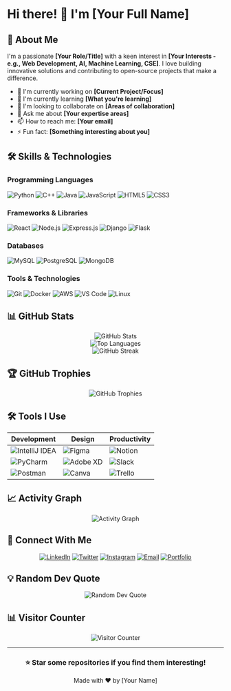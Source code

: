 # Hi there! 👋 I'm [Your Full Name]

## 🚀 About Me
I'm a passionate **[Your Role/Title]** with a keen interest in **[Your Interests - e.g., Web Development, AI, Machine Learning, CSE]**. I love building innovative solutions and contributing to open-source projects that make a difference.

- 🔭 I'm currently working on **[Current Project/Focus]**
- 🌱 I'm currently learning **[What you're learning]**
- 👯 I'm looking to collaborate on **[Areas of collaboration]**
- 💬 Ask me about **[Your expertise areas]**
- 📫 How to reach me: **[Your email]**
- ⚡ Fun fact: **[Something interesting about you]**

## 🛠️ Skills & Technologies

### Programming Languages
![Python](https://img.shields.io/badge/Python-3776AB?style=for-the-badge&logo=python&logoColor=white)
![C++](https://img.shields.io/badge/C%2B%2B-00599C?style=for-the-badge&logo=c%2B%2B&logoColor=white)
![Java](https://img.shields.io/badge/Java-ED8B00?style=for-the-badge&logo=java&logoColor=white)
![JavaScript](https://img.shields.io/badge/JavaScript-F7DF1E?style=for-the-badge&logo=javascript&logoColor=black)
![HTML5](https://img.shields.io/badge/HTML5-E34F26?style=for-the-badge&logo=html5&logoColor=white)
![CSS3](https://img.shields.io/badge/CSS3-1572B6?style=for-the-badge&logo=css3&logoColor=white)

### Frameworks & Libraries
![React](https://img.shields.io/badge/React-20232A?style=for-the-badge&logo=react&logoColor=61DAFB)
![Node.js](https://img.shields.io/badge/Node.js-43853D?style=for-the-badge&logo=node.js&logoColor=white)
![Express.js](https://img.shields.io/badge/Express.js-404D59?style=for-the-badge)
![Django](https://img.shields.io/badge/Django-092E20?style=for-the-badge&logo=django&logoColor=white)
![Flask](https://img.shields.io/badge/Flask-000000?style=for-the-badge&logo=flask&logoColor=white)

### Databases
![MySQL](https://img.shields.io/badge/MySQL-00000F?style=for-the-badge&logo=mysql&logoColor=white)
![PostgreSQL](https://img.shields.io/badge/PostgreSQL-316192?style=for-the-badge&logo=postgresql&logoColor=white)
![MongoDB](https://img.shields.io/badge/MongoDB-4EA94B?style=for-the-badge&logo=mongodb&logoColor=white)

### Tools & Technologies
![Git](https://img.shields.io/badge/Git-F05032?style=for-the-badge&logo=git&logoColor=white)
![Docker](https://img.shields.io/badge/Docker-2CA5E0?style=for-the-badge&logo=docker&logoColor=white)
![AWS](https://img.shields.io/badge/AWS-232F3E?style=for-the-badge&logo=amazon-aws&logoColor=white)
![VS Code](https://img.shields.io/badge/VS%20Code-007ACC?style=for-the-badge&logo=visual-studio-code&logoColor=white)
![Linux](https://img.shields.io/badge/Linux-FCC624?style=for-the-badge&logo=linux&logoColor=black)

## 📊 GitHub Stats

<div align="center">
  <img src="https://github-readme-stats.vercel.app/api?username=[your-username]&show_icons=true&theme=radical&hide_border=true" alt="GitHub Stats" />
</div>

<div align="center">
  <img src="https://github-readme-stats.vercel.app/api/top-langs/?username=[your-username]&layout=compact&theme=radical&hide_border=true" alt="Top Languages" />
</div>

<div align="center">
  <img src="https://github-readme-streak-stats.herokuapp.com/?user=[your-username]&theme=radical&hide_border=true" alt="GitHub Streak" />
</div>

## 🏆 GitHub Trophies
<div align="center">
  <img src="https://github-profile-trophy.vercel.app/?username=[your-username]&theme=radical&no-frame=true&no-bg=false&margin-w=4" alt="GitHub Trophies" />
</div>

## 🛠️ Tools I Use

<div align="center">
  
| Development | Design | Productivity |
|-------------|--------|-------------|
| ![IntelliJ IDEA](https://img.shields.io/badge/IntelliJ%20IDEA-000000?style=for-the-badge&logo=intellij-idea&logoColor=white) | ![Figma](https://img.shields.io/badge/Figma-F24E1E?style=for-the-badge&logo=figma&logoColor=white) | ![Notion](https://img.shields.io/badge/Notion-000000?style=for-the-badge&logo=notion&logoColor=white) |
| ![PyCharm](https://img.shields.io/badge/PyCharm-000000?style=for-the-badge&logo=pycharm&logoColor=white) | ![Adobe XD](https://img.shields.io/badge/Adobe%20XD-FF61F6?style=for-the-badge&logo=adobe-xd&logoColor=white) | ![Slack](https://img.shields.io/badge/Slack-4A154B?style=for-the-badge&logo=slack&logoColor=white) |
| ![Postman](https://img.shields.io/badge/Postman-FF6C37?style=for-the-badge&logo=postman&logoColor=white) | ![Canva](https://img.shields.io/badge/Canva-00C4CC?style=for-the-badge&logo=canva&logoColor=white) | ![Trello](https://img.shields.io/badge/Trello-0052CC?style=for-the-badge&logo=trello&logoColor=white) |

</div>

## 📈 Activity Graph
<div align="center">
  <img src="https://github-readme-activity-graph.vercel.app/graph?username=[your-username]&theme=react-dark&hide_border=true" alt="Activity Graph" />
</div>

## 🤝 Connect With Me

<div align="center">
  
[![LinkedIn](https://img.shields.io/badge/LinkedIn-0077B5?style=for-the-badge&logo=linkedin&logoColor=white)](https://linkedin.com/in/[your-linkedin])
[![Twitter](https://img.shields.io/badge/Twitter-1DA1F2?style=for-the-badge&logo=twitter&logoColor=white)](https://twitter.com/[your-twitter])
[![Instagram](https://img.shields.io/badge/Instagram-E4405F?style=for-the-badge&logo=instagram&logoColor=white)](https://instagram.com/[your-instagram])
[![Email](https://img.shields.io/badge/Email-D14836?style=for-the-badge&logo=gmail&logoColor=white)](mailto:[your-email])
[![Portfolio](https://img.shields.io/badge/Portfolio-000000?style=for-the-badge&logo=about.me&logoColor=white)](https://[your-portfolio])

</div>

## 💡 Random Dev Quote
<div align="center">
  <img src="https://quotes-github-readme.vercel.app/api?type=horizontal&theme=radical" alt="Random Dev Quote" />
</div>

## 📊 Visitor Counter
<div align="center">
  <img src="https://komarev.com/ghpvc/?username=[your-username]&color=blueviolet&style=for-the-badge&label=Profile+Views" alt="Visitor Counter" />
</div>

---

<div align="center">
  <h3>⭐ Star some repositories if you find them interesting!</h3>
  <p>Made with ❤️ by [Your Name]</p>
</div>
